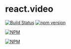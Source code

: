 # react.video

[![Build Status](https://travis-ci.org/React-Components-Organization/react.video.svg?branch=master)](https://travis-ci.org/React-Components-Organization/react.video)
[![npm version](https://badge.fury.io/js/react.video.svg)](https://badge.fury.io/js/react.video)

[![NPM](https://nodei.co/npm-dl/react.video.png?months=1)](https://nodei.co/npm/react.video/)

[![NPM](https://nodei.co/npm-dl/react.video.png?downloads=true)](https://nodei.co/npm/react.video/)